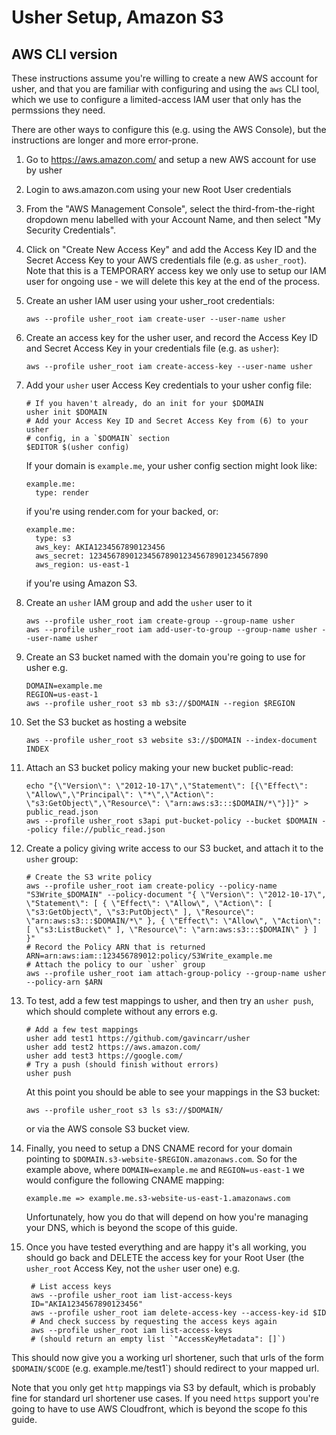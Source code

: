 
Usher Setup, Amazon S3
======================

AWS CLI version
---------------

These instructions assume you're willing to create a new AWS account
for usher, and that you are familiar with configuring and using the
`aws` CLI tool, which we use to configure a limited-access IAM user
that only has the permssions they need.

There are other ways to configure this (e.g. using the AWS Console),
but the instructions are longer and more error-prone.

1. Go to https://aws.amazon.com/ and setup a new AWS account for use by usher

2. Login to aws.amazon.com using your new Root User credentials

3. From the "AWS Management Console", select the third-from-the-right
   dropdown menu labelled with your Account Name, and then select
   "My Security Credentials".

4. Click on "Create New Access Key" and add the Access Key ID and the
   Secret Access Key to your AWS credentials file (e.g. as `usher_root`).
   Note that this is a TEMPORARY access key we only use to
   setup our IAM user for ongoing use - we will delete this key at the
   end of the process.

5. Create an usher IAM user using your usher_root credentials:

       aws --profile usher_root iam create-user --user-name usher

6. Create an access key for the usher user, and record the Access Key ID
   and Secret Access Key in your credentials file (e.g. as `usher`):

       aws --profile usher_root iam create-access-key --user-name usher

7. Add your `usher` user Access Key credentials to your usher config file:

       # If you haven't already, do an init for your $DOMAIN
       usher init $DOMAIN
       # Add your Access Key ID and Secret Access Key from (6) to your usher
       # config, in a `$DOMAIN` section
       $EDITOR $(usher config)

   If your domain is `example.me`, your usher config section might look like:

       example.me:
         type: render

   if you're using render.com for your backed, or:

       example.me:
         type: s3
         aws_key: AKIA1234567890123456
         aws_secret: 1234567890123456789012345678901234567890
         aws_region: us-east-1

   if you're using Amazon S3.

8. Create an `usher` IAM group and add the `usher` user to it

       aws --profile usher_root iam create-group --group-name usher
       aws --profile usher_root iam add-user-to-group --group-name usher --user-name usher

9. Create an S3 bucket named with the domain you're going to use for
   usher e.g.

       DOMAIN=example.me
       REGION=us-east-1
       aws --profile usher_root s3 mb s3://$DOMAIN --region $REGION

10. Set the S3 bucket as hosting a website

        aws --profile usher_root s3 website s3://$DOMAIN --index-document INDEX

11. Attach an S3 bucket policy making your new bucket public-read:

        echo "{\"Version\": \"2012-10-17\",\"Statement\": [{\"Effect\": \"Allow\",\"Principal\": \"*\",\"Action\": \"s3:GetObject\",\"Resource\": \"arn:aws:s3:::$DOMAIN/*\"}]}" > public_read.json
        aws --profile usher_root s3api put-bucket-policy --bucket $DOMAIN --policy file://public_read.json

12. Create a policy giving write access to our S3 bucket, and attach it
    to the `usher` group:

        # Create the S3 write policy
        aws --profile usher_root iam create-policy --policy-name "S3Write_$DOMAIN" --policy-document "{ \"Version\": \"2012-10-17\", \"Statement\": [ { \"Effect\": \"Allow\", \"Action\": [ \"s3:GetObject\", \"s3:PutObject\" ], \"Resource\": \"arn:aws:s3:::$DOMAIN/*\" }, { \"Effect\": \"Allow\", \"Action\": [ \"s3:ListBucket\" ], \"Resource\": \"arn:aws:s3:::$DOMAIN\" } ] }"
        # Record the Policy ARN that is returned
        ARN=arn:aws:iam::123456789012:policy/S3Write_example.me
        # Attach the policy to our `usher` group
        aws --profile usher_root iam attach-group-policy --group-name usher --policy-arn $ARN

13. To test, add a few test mappings to usher, and then try an `usher push`,
    which should complete without any errors e.g.

        # Add a few test mappings
        usher add test1 https://github.com/gavincarr/usher
        usher add test2 https://aws.amazon.com/
        usher add test3 https://google.com/
        # Try a push (should finish without errors)
        usher push

    At this point you should be able to see your mappings in the S3 bucket:

        aws --profile usher_root s3 ls s3://$DOMAIN/

    or via the AWS console S3 bucket view.

14. Finally, you need to setup a DNS CNAME record for your domain pointing to
    `$DOMAIN.s3-website-$REGION.amazonaws.com`. So for the example above, where
    `DOMAIN=example.me` and `REGION=us-east-1` we would configure the following
    CNAME mapping:

        example.me => example.me.s3-website-us-east-1.amazonaws.com

    Unfortunately, how you do that will depend on how you're managing your DNS,
    which is beyond the scope of this guide.

15. Once you have tested everything and are happy it's all working, you should go back
    and DELETE the access key for your Root User (the `usher_root` Access Key, not the
    `usher` user one) e.g.

         # List access keys
         aws --profile usher_root iam list-access-keys
         ID="AKIA1234567890123456"
         aws --profile usher_root iam delete-access-key --access-key-id $ID
         # And check success by requesting the access keys again
         aws --profile usher_root iam list-access-keys
         # (should return an empty list `"AccessKeyMetadata": []`)


This should now give you a working url shortener, such that urls of the form
`$DOMAIN/$CODE` (e.g. example.me/test1`) should redirect to your mapped url.

Note that you only get `http` mappings via S3 by default, which is probably
fine for standard url shortener use cases. If you need `https` support you're
going to have to use AWS Cloudfront, which is beyond the scope fo this guide.

